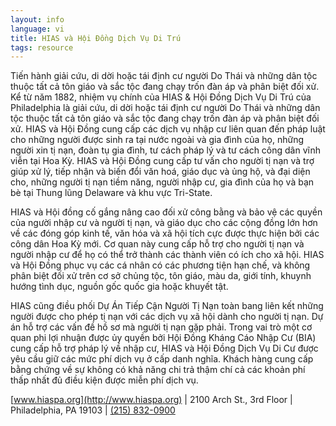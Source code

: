 ```yaml
---
layout: info
language: vi
title: HIAS và Hội Đồng Dịch Vụ Di Trú
tags: resource
---
```

Tiến hành giải cứu, di dời hoặc tái định cư người Do Thái và những dân tộc thuộc tất cả tôn giáo và sắc tộc đang chạy trốn đàn áp và phân biệt đối xử.
Kể từ năm 1882, nhiệm vụ chính của HIAS & Hội Đồng Dịch Vụ Di Trú của Philadelphia là giải cứu, di dời hoặc tái định cư người Do Thái và những dân tộc thuộc tất cả tôn giáo và sắc tộc đang chạy trốn đàn áp và phân biệt đối xử. HIAS và Hội Đồng cung cấp các dịch vụ nhập cư liên quan đến pháp luật cho những người được sinh ra tại nước ngoài và gia đình của họ, những người xin tị nạn, đoàn tụ gia đình, tư cách pháp lý và tư cách công dân vĩnh viễn tại Hoa Kỳ. HIAS và Hội Đồng cung cấp tư vấn cho người tị nạn và trợ giúp xử lý, tiếp nhận và biến đổi văn hoá, giáo dục và ủng hộ, và đại diện cho, những người tị nạn tiềm năng, người nhập cư, gia đình của họ và bạn bè tại Thung lũng Delaware và khu vực Tri-State.

HIAS và Hội đồng cố gắng nâng cao đối xử công bằng và bảo vệ các quyền của người nhập cư và người tị nạn, và giáo dục cho các cộng đồng lớn hơn về các đóng góp kinh tế, văn hóa và xã hội tích cực được thực hiện bởi các công dân Hoa Kỳ mới. Cơ quan này cung cấp hỗ trợ cho người tị nạn và người nhập cư để họ có thể trở thành các thành viên có ích cho xã hội. HIAS và Hội Đồng phục vụ các cá nhân có các phương tiện hạn chế, và không phân biệt đối xử trên cơ sở chủng tộc, tôn giáo, màu da, giới tính, khuynh hướng tình dục, nguồn gốc quốc gia hoặc khuyết tật.

HIAS cũng điều phối Dự Án Tiếp Cận Người Tị Nạn toàn bang liên kết những người được cho phép tị nạn với các dịch vụ xã hội dành cho người tị nạn. Dự án hỗ trợ các vấn đề hồ sơ mà người tị nạn gặp phải. Trong vai trò một cơ quan phi lợi nhuận được ủy quyền bởi Hội Đồng Kháng Cáo Nhập Cư (BIA) cung cấp hỗ trợ pháp lý về nhập cư, HIAS và Hội Đồng Dịch Vụ Di Cư được yêu cầu giữ các mức phí dịch vụ ở cấp danh nghĩa. Khách hàng cung cấp bằng chứng về sự không có khả năng chi trả thậm chí cả các khoản phí thấp nhất đủ điều kiện được miễn phí dịch vụ.

[www.hiaspa.org](http://www.hiaspa.org) | 2100 Arch St., 3rd Floor | Philadelphia, PA 19103 | [(215) 832-0900](tel:+12158320900)